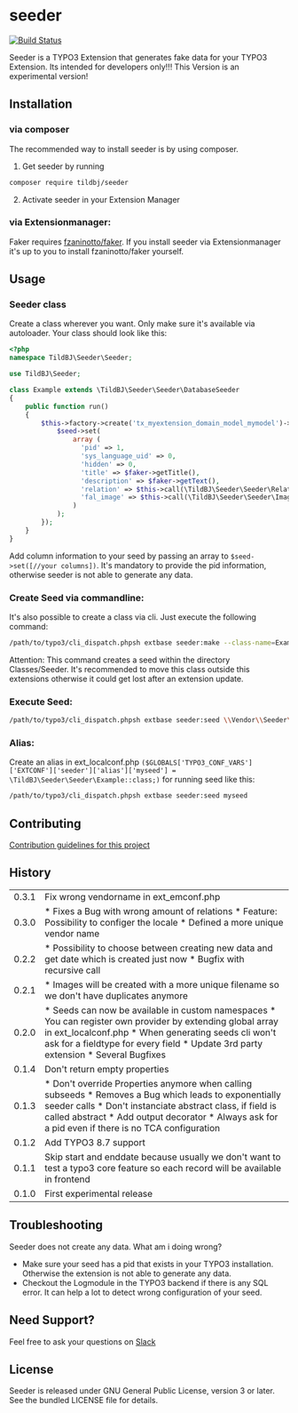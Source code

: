 # seeder
[![Build Status](https://travis-ci.org/TildBJ/seeder.svg?branch=master)](https://travis-ci.org/TildBJ/seeder)

Seeder is a TYPO3 Extension that generates fake data for your TYPO3 Extension. Its intended for developers only!!! This Version is an experimental version!

## Installation

### via composer

The recommended way to install seeder is by using composer.
1. Get seeder by running
```sh
composer require tildbj/seeder
```
2. Activate seeder in your Extension Manager

### via Extensionmanager:

Faker requires [fzaninotto/faker](https://packagist.org/packages/fzaninotto/faker).
If you install seeder via Extensionmanager it's up to you to install fzaninotto/faker yourself.

## Usage

### Seeder class

Create a class wherever you want. Only make sure it's available via autoloader. Your class should look like this:
```php
<?php
namespace TildBJ\Seeder\Seeder;

use TildBJ\Seeder;

class Example extends \TildBJ\Seeder\Seeder\DatabaseSeeder
{
    public function run()
    {
        $this->factory->create('tx_myextension_domain_model_mymodel')->each(function (Seeder\Seed $seed, Seeder\Faker $faker) {
            $seed->set(
                array (
                  'pid' => 1,
                  'sys_language_uid' => 0,
                  'hidden' => 0,
                  'title' => $faker->getTitle(),
                  'description' => $faker->getText(),
                  'relation' => $this->call(\TildBJ\Seeder\Seeder\RelationExample::class),
                  'fal_image' => $this->call(\TildBJ\Seeder\Seeder\Image::class),
                )
            );
        });
    }
}
```

Add column information to your seed by passing an array to ``` $seed->set([//your columns]) ```.
It's mandatory to provide the pid information, otherwise seeder is not able to generate any data.

### Create Seed via commandline:

It's also possible to create a class via cli. Just execute the following command:
```sh
/path/to/typo3/cli_dispatch.phpsh extbase seeder:make --class-name=Example --table-name=tx_myextension_domain_model_mymodel
```

Attention: This command creates a seed within the directory Classes/Seeder. It's recommended to move this class outside this extensions otherwise it could get lost after an extension update.

### Execute Seed:

```sh
/path/to/typo3/cli_dispatch.phpsh extbase seeder:seed \\Vendor\\Seeder\\Seeder\\Example
```

### Alias:

Create an alias in ext_localconf.php ``` ($GLOBALS['TYPO3_CONF_VARS']['EXTCONF']['seeder']['alias']['myseed'] = \TildBJ\Seeder\Seeder\Example::class;) ``` for running seed like this:
```sh
/path/to/typo3/cli_dispatch.phpsh extbase seeder:seed myseed
```

## Contributing

[Contribution guidelines for this project](.github/CONTRIBUTING.md)

## History

<table>
    <tr>
        <td>0.3.1</td>
        <td>Fix wrong vendorname in ext_emconf.php</td>
    </tr>
    <tr>
        <td>0.3.0</td>
        <td>
            * Fixes a Bug with wrong amount of relations
            * Feature: Possibility to configer the locale
            * Defined a more unique vendor name
        </td>
    </tr>
    <tr>
        <td>0.2.2</td>
        <td>
            * Possibility to choose between creating new data and get date which is created just now
            * Bugfix with recursive call
        </td>
    </tr>
    <tr>
        <td>0.2.1</td>
        <td>
            * Images will be created with a more unique filename so we don't have duplicates anymore
        </td>
    </tr>
    <tr>
        <td>0.2.0</td>
        <td>
            * Seeds can now be available in custom namespaces
            * You can register own provider by extending global array in ext_localconf.php
            * When generating seeds cli won't ask for a fieldtype for every field
            * Update 3rd party extension
            * Several Bugfixes
        </td>
    </tr>
    <tr>
        <td>0.1.4</td>
        <td>Don't return empty properties</td>
    </tr>
    <tr>
        <td>0.1.3</td>
        <td>
            * Don't override Properties anymore when calling subseeds
            * Removes a Bug which leads to exponentially seeder calls
            * Don't instanciate abstract class, if field is called abstract
            * Add output decorator
            * Always ask for a pid even if there is no TCA configuration
        </td>
    </tr>
    <tr>
        <td>0.1.2</td>
        <td>Add TYPO3 8.7 support</td>
    </tr>
    <tr>
        <td>0.1.1</td>
        <td>Skip start and enddate because usually we don't want to test a typo3 core feature so each record will be available in frontend</td>
    </tr>
    <tr>
        <td>0.1.0</td>
        <td>First experimental release</td>
    </tr>
</table>

## Troubleshooting

Seeder does not create any data. What am i doing wrong?

* Make sure your seed has a pid that exists in your TYPO3 installation. Otherwise the extension is not able to generate any data.
* Checkout the Logmodule in the TYPO3 backend if there is any SQL error. It can help a lot to detect wrong configuration of your seed.

## Need Support?

Feel free to ask your questions on [Slack](https://typo3.slack.com/messages/C5P9XJ45A)

## License

Seeder is released under GNU General Public License, version 3 or later. See the bundled LICENSE file for details.
